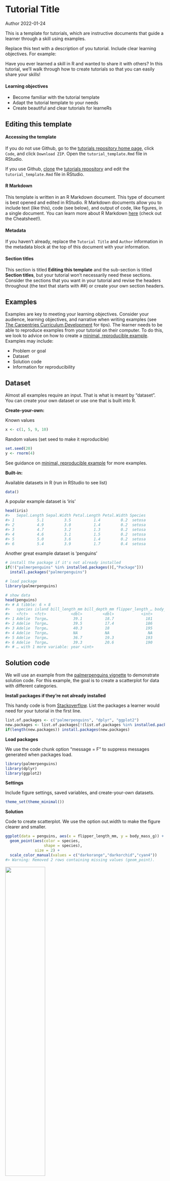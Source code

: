 Tutorial Title
================
Author
2022-01-24

This is a template for tutorials, which are instructive documents that
guide a learner through a skill using examples.

Replace this text with a description of you tutorial. Include clear
learning objectives. For example:

Have you ever learned a skill in R and wanted to share it with others?
In this tutorial, we’ll walk through how to create tutorials so that you
can easily share your skills!

#### Learning objectives

-   Become familiar with the tutorial template
-   Adapt the tutorial template to your needs
-   Create beautiful and clear tutorials for learneRs

## Editing this template

#### Accessing the template

If you do not use Github, go to the [tutorials repository home
page](https://github.com/R-Ladies-Gainesville/tutorials), click `Code`,
and click `Download ZIP`. Open the `tutorial_template.Rmd` file in
RStudio.

If you use Github,
[clone](https://docs.github.com/en/get-started/using-git/getting-changes-from-a-remote-repository)
the [tutorials
repository](https://github.com/R-Ladies-Gainesville/tutorials) and edit
the `tutorial_template.Rmd` file in RStudio.

#### R Markdown

This template is written in an R Markdown document. This type of
document is best opened and edited in RStudio. R Markdown documents
allow you to include text (like this), code (see below), and output of
code, like figures, in a single document. You can learn more about R
Markdown [here](https://rmarkdown.rstudio.com/lesson-1.html) (check out
the Cheatsheet!).

#### Metadata

If you haven’t already, replace the `Tutorial Title` and `Author`
information in the metadata block at the top of this document with your
information.

#### Section titles

This section is titled **Editing this template** and the sub-section is
titled **Section titles**, but your tutorial won’t necessarily need
these sections. Consider the sections that you want in your tutorial and
revise the headers throughout (the text that starts with \#\#) or create
your own section headers.

## Examples

Examples are key to meeting your learning objectives. Consider your
audience, learning objectives, and narrative when writing examples (see
[The Carpentries Curriculum
Development](https://carpentries.github.io/curriculum-development/) for
tips). The learner needs to be able to reproduce examples from your
tutorial on their computer. To do this, we look to advice on how to
create a [minimal, reproducible
example](https://stackoverflow.com/a/5963610). Examples may include:

-   Problem or goal
-   Dataset
-   Solution code
-   Information for reproducibility

## Dataset

Almost all examples require an input. That is what is meant by
“dataset”. You can create your own dataset or use one that is built into
R.

**Create-your-own:**

Known values

``` r
x <- c(1, 5, 9, 10)
```

Random values (set seed to make it reproducible)

``` r
set.seed(20)
y <- rnorm(4)
```

See guidance on [minimal, reproducible
example](https://stackoverflow.com/a/5963610) for more examples.

**Built-in:**

Available datasets in R (run in RStudio to see list)

``` r
data() 
```

A popular example dataset is ‘iris’

``` r
head(iris)
#>   Sepal.Length Sepal.Width Petal.Length Petal.Width Species
#> 1          5.1         3.5          1.4         0.2  setosa
#> 2          4.9         3.0          1.4         0.2  setosa
#> 3          4.7         3.2          1.3         0.2  setosa
#> 4          4.6         3.1          1.5         0.2  setosa
#> 5          5.0         3.6          1.4         0.2  setosa
#> 6          5.4         3.9          1.7         0.4  setosa
```

Another great example dataset is ‘penguins’

``` r
# install the package if it's not already installed
if(!("palmerpenguins" %in% installed.packages()[,"Package"]))
  install.packages("palmerpenguins")

# load package
library(palmerpenguins)

# show data
head(penguins)
#> # A tibble: 6 × 8
#>   species island bill_length_mm bill_depth_mm flipper_length_… body_mass_g sex  
#>   <fct>   <fct>           <dbl>         <dbl>            <int>       <int> <fct>
#> 1 Adelie  Torge…           39.1          18.7              181        3750 male 
#> 2 Adelie  Torge…           39.5          17.4              186        3800 fema…
#> 3 Adelie  Torge…           40.3          18                195        3250 fema…
#> 4 Adelie  Torge…           NA            NA                 NA          NA <NA> 
#> 5 Adelie  Torge…           36.7          19.3              193        3450 fema…
#> 6 Adelie  Torge…           39.3          20.6              190        3650 male 
#> # … with 1 more variable: year <int>
```

## Solution code

We will use an example from the [palmerpenguins
vignette](https://allisonhorst.github.io/palmerpenguins/articles/intro.html)
to demonstrate solution code. For this example, the goal is to create a
scatterplot for data with different categories.

**Install packages if they’re not already installed**

This handy code is from
[Stackoverflow](https://stackoverflow.com/a/4090208). List the packages
a learner would need for your tutorial in the first line.

``` r
list.of.packages <- c("palmerpenguins", "dplyr", "ggplot2")
new.packages <- list.of.packages[!(list.of.packages %in% installed.packages()[,"Package"])]
if(length(new.packages)) install.packages(new.packages)
```

**Load packages**

We use the code chunk option “message = F” to suppress messages
generated when packages load.

``` r
library(palmerpenguins)
library(dplyr)
library(ggplot2)
```

**Settings**

Include figure settings, saved variables, and create-your-own datasets.

``` r
theme_set(theme_minimal())
```

**Solution**

Code to create scatterplot. We use the option out.width to make the
figure clearer and smaller.

``` r
ggplot(data = penguins, aes(x = flipper_length_mm, y = body_mass_g)) +
  geom_point(aes(color = species,
                 shape = species),
             size = 2) +
  scale_color_manual(values = c("darkorange","darkorchid","cyan4"))
#> Warning: Removed 2 rows containing missing values (geom_point).
```

<img src="tutorial_template_files/figure-gfm/unnamed-chunk-9-1.png" width="50%" />

If there are variations on your solution, provide more examples!

## Information for reproducibility

R and R packages are continuously updated and examples that work under a
certain set of conditions may not work under another set. Ideally, you
would update your tutorial when key software is updated to maintain
working examples. However, that may not be feasible, and the next best
option is to provide learners with all the necessary information about
your computing environment. This can help them identify differences with
their computing environment that may be preventing the example from
running as expected.

**My computing environment:**

Session information

``` r
sessionInfo()
#> R version 4.1.1 (2021-08-10)
#> Platform: x86_64-apple-darwin17.0 (64-bit)
#> Running under: macOS Big Sur 10.16
#> 
#> Matrix products: default
#> BLAS:   /Library/Frameworks/R.framework/Versions/4.1/Resources/lib/libRblas.0.dylib
#> LAPACK: /Library/Frameworks/R.framework/Versions/4.1/Resources/lib/libRlapack.dylib
#> 
#> locale:
#> [1] en_US.UTF-8/en_US.UTF-8/en_US.UTF-8/C/en_US.UTF-8/en_US.UTF-8
#> 
#> attached base packages:
#> [1] stats     graphics  grDevices utils     datasets  methods   base     
#> 
#> other attached packages:
#> [1] ggplot2_3.3.5        dplyr_1.0.7          palmerpenguins_0.1.0
#> 
#> loaded via a namespace (and not attached):
#>  [1] highr_0.9        pillar_1.6.4     compiler_4.1.1   tools_4.1.1     
#>  [5] digest_0.6.29    evaluate_0.14    lifecycle_1.0.1  tibble_3.1.6    
#>  [9] gtable_0.3.0     pkgconfig_2.0.3  rlang_0.4.12     cli_3.1.0       
#> [13] DBI_1.1.1        rstudioapi_0.13  yaml_2.2.1       xfun_0.29       
#> [17] fastmap_1.1.0    withr_2.4.3      stringr_1.4.0    knitr_1.36      
#> [21] generics_0.1.1   vctrs_0.3.8      grid_4.1.1       tidyselect_1.1.1
#> [25] glue_1.5.1       R6_2.5.1         fansi_0.5.0      rmarkdown_2.11  
#> [29] farver_2.1.0     purrr_0.3.4      magrittr_2.0.1   scales_1.1.1    
#> [33] ellipsis_0.3.2   htmltools_0.5.2  assertthat_0.2.1 colorspace_2.0-2
#> [37] labeling_0.4.2   utf8_1.2.2       stringi_1.7.6    munsell_0.5.0   
#> [41] crayon_1.4.2
```

RStudio version

``` r
rstudioapi::versionInfo()$version
#> [1] '1.4.1717'
```

## Sharing your tutorial

### Slides

If you’re sharing your tutorial at an R-Ladies meeting, consider making
slides to go along with it.

See the [R-Ladies Gainesville presentations
repository](https://github.com/R-Ladies-Gainesville/presentations) to
download the the R Markdown file `tutorial_template.Rmd`. The
tutorial\_template presentation is created with the
[xaringan](https://slides.yihui.org/xaringan/#1) package and the RLadies
theme by [Alison
Hill](https://www.apreshill.com/project/rladies-xaringan/).

### Github

Now it’s time to add your tutorial to the R-Ladies Gainesville
[tutorials
repository](https://github.com/R-Ladies-Gainesville/tutorials). This
will make it easier for others to provide feedback and for people to use
your tutorial!

If you do not use Github, email your `.Rmd` file to R-Ladies Gainesville
at <gainesville@rladies.org>.

